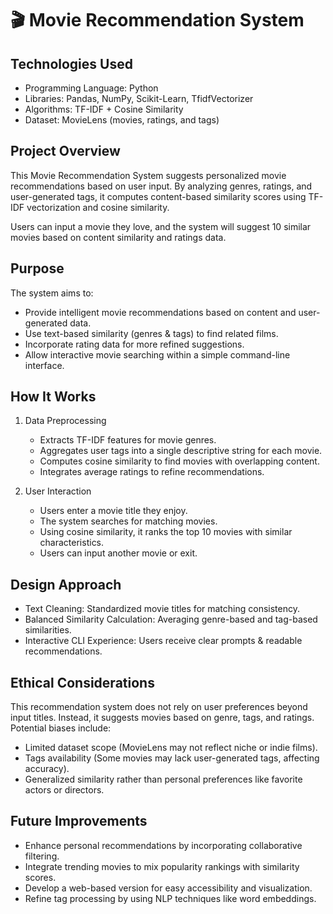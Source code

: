 # 🎬 Movie Recommendation System  

## Technologies Used  
- Programming Language: Python  
- Libraries: Pandas, NumPy, Scikit-Learn, TfidfVectorizer  
- Algorithms: TF-IDF + Cosine Similarity  
- Dataset: MovieLens (movies, ratings, and tags)  

## Project Overview  
This Movie Recommendation System suggests personalized movie recommendations based on user input. By analyzing genres, ratings, and user-generated tags, it computes content-based similarity scores using TF-IDF vectorization and cosine similarity.  

Users can input a movie they love, and the system will suggest 10 similar movies based on content similarity and ratings data.  

## Purpose  
The system aims to:  
- Provide intelligent movie recommendations based on content and user-generated data.  
- Use text-based similarity (genres & tags) to find related films.  
- Incorporate rating data for more refined suggestions.  
- Allow interactive movie searching within a simple command-line interface.  

## How It Works  
1. Data Preprocessing  
   - Extracts TF-IDF features for movie genres.  
   - Aggregates user tags into a single descriptive string for each movie.  
   - Computes cosine similarity to find movies with overlapping content.  
   - Integrates average ratings to refine recommendations.  

2. User Interaction  
   - Users enter a movie title they enjoy.  
   - The system searches for matching movies.  
   - Using cosine similarity, it ranks the top 10 movies with similar characteristics.  
   - Users can input another movie or exit.  

## Design Approach  
- Text Cleaning: Standardized movie titles for matching consistency.  
- Balanced Similarity Calculation: Averaging genre-based and tag-based similarities.  
- Interactive CLI Experience: Users receive clear prompts & readable recommendations.  

## Ethical Considerations  
This recommendation system does not rely on user preferences beyond input titles. Instead, it suggests movies based on genre, tags, and ratings.  
Potential biases include:  
- Limited dataset scope (MovieLens may not reflect niche or indie films).  
- Tags availability (Some movies may lack user-generated tags, affecting accuracy).  
- Generalized similarity rather than personal preferences like favorite actors or directors.  

## Future Improvements  
- Enhance personal recommendations by incorporating collaborative filtering.  
- Integrate trending movies to mix popularity rankings with similarity scores.  
- Develop a web-based version for easy accessibility and visualization.  
- Refine tag processing by using NLP techniques like word embeddings.  
